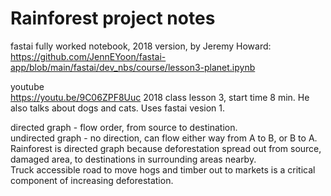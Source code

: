 # Rainforest project notes


fastai fully worked notebook, 2018 version, by Jeremy Howard:  
https://github.com/JennEYoon/fastai-app/blob/main/fastai/dev_nbs/course/lesson3-planet.ipynb

youtube  
https://youtu.be/9C06ZPF8Uuc 2018 class lesson 3, start time 8 min.
He also talks about dogs and cats.  Uses fastai vesion 1.  

directed graph - flow order, from source to destination.  
undirected graph - no direction, can flow either way from A to B, or B to A. 
Rainforest is directed graph because deforestation spread out from source, damaged area, to destinations in surrounding areas nearby.  
Truck accessible road to move hogs and timber out to markets is a critical component of increasing deforestation.  

